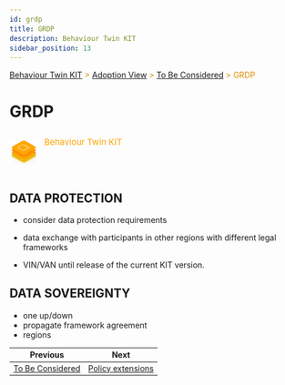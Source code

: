 ```yaml
---
id: grdp
title: GRDP
description: Behaviour Twin KIT
sidebar_position: 13
---
```


<!-- DEACTIVATED FOR DOCUSAURUS FROM HERE -->

<span style="font-size:14px;color:rgb(222,140,0);">[Behaviour Twin KIT](../../overview.md) > [Adoption View](../overview.md) > [To Be Considered](overview.md) > GRDP</span>

# GRDP

<!-- DEACTIVATED FOR DOCUSAURUS TO HERE -->

<!-- VARIANT FOR DOCUSAURUS FROM HERE

<div style={{display:'block'}}>
  <div style={{display:'inline-block', verticalAlign:'top'}}>

![Behaviour Twin KIT banner](../../../../../static/img/kit-icons/behaviour-twin-kit-icon-mini.png)

  </div>
  <div style={{display:'inline-block', fontSize:17, color:'rgb(255,166,1)', marginLeft:7, verticalAlign:'top', paddingTop:6}}>
Behaviour Twin KIT
  </div>
</div>

VARIANT FOR DOCUSAURUS TO HERE -->

<!-- DEACTIVATED FOR DOCUSAURUS FROM HERE -->

<div style="display:block;">
  <div style="display:inline-block;vertical-align:top;">

![Behaviour Twin KIT banner](../../../../../static/img/kit-icons/behaviour-twin-kit-icon-mini.png)

  </div>
  <div style="display:inline-block;font-size:15px;color:rgb(255,166,1);margin-left:7px;vertical-align:top;padding-top:8px;">
Behaviour Twin KIT
  </div>
</div>

<!-- DEACTIVATED FOR DOCUSAURUS TO HERE -->

<!-- END OF HEADER -->

## DATA PROTECTION

- consider data protection requirements
- data exchange with participants in other regions with different legal frameworks



- VIN/VAN
until release of the current KIT version.

## DATA SOVEREIGNTY

- one up/down
- propagate framework agreement
- regions



<!-- START OF FOOTER -->

<!-- DEACTIVATED FOR DOCUSAURUS FROM HERE -->

| Previous | Next |
| -------- | ---- |
| [To Be Considered](overview.md) | [Policy extensions](policies.md) |

<!-- DEACTIVATED FOR DOCUSAURUS TO HERE -->
